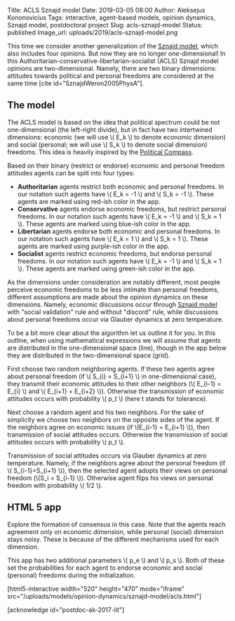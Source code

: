 Title: ACLS Sznajd model
Date: 2019-03-05 08:00
Author: Aleksejus Kononovicius
Tags: interactive, agent-based models, opinion dynamics, Sznajd model, postdoctoral project
Slug: acls-sznajd-model
Status: published
Image_url: uploads/2019/acls-sznajd-model.png

This time we consider another generalization of the
[Sznajd model]({filename}/articles/2019/sznajd-united-we-stand-divided-we-fall-model.md), which also includes
four opinions. But now they are no longer one-dimensional! In this
Authoritarian-conservative-libertarian-socialist (ACLS) Sznajd model
opinions are two-dimensional. Namely, there are two binary dimensions:
attitudes towards political and personal freedoms are considered at the same time
[cite id="SznajdWeron2005PhysA"].
<!--more-->

## The model

The ACLS model is based on the idea that political spectrum could be not
one-dimensional (the left-right divide), but in fact have two intertwined
dimensions: economic (we will use \\\( E\_k \\\) to denote economic dimension)
and social (personal; we will use \\\( S\_k \\\) to denote social dimension)
freedoms. This idea is heavily inspired by the
[Political Compass](https://www.politicalcompass.org/).

Based on their binary (restrict or endorse) economic and personal freedom
attitudes agents can be split into four types:

* **Authoritarian** agents restrict both economic and personal freedoms. In our
notation such agents have \\\( E\_k = -1 \\\) and \\\( S\_k = -1 \\\). These
agents are marked using red-ish color in the app.
* **Conservative** agents endorse economic freedoms, but restrict personal
freedoms. In our notation such agents have \\\( E\_k = -1 \\\) and
\\\( S\_k = 1 \\\). These agents are marked using blue-ish color in the app.
* **Libertarian** agents endorse both economic and personal freedoms. In our
notation such agents have \\\( E\_k = 1 \\\) and \\\( S\_k = 1 \\\). These
agents are marked using purple-ish color in the app.
* **Socialist** agents restrict economic freedoms, but endorse personal
freedoms. In our notation such agents have \\\( E\_k = -1 \\\) and
\\\( S\_k = 1 \\\). These agents are marked using green-ish color in the app.

As the dimensions under consideration are notably different, most people
perceive economic freedoms to be less intimate than personal freedoms, different
assumptions are made about the opinion dynamics on these dimensions. Namely,
economic discussions occur through [Sznajd model]({filename}/articles/2019/sznajd-united-we-stand-divided-we-fall-model.md)
with "social validation" rule and without "discord" rule, while discussions
about personal freedoms occur via Glauber dynamics at zero temperature. 

To be a bit more clear about the algorithm let us outline it for you. In this
outline, when using mathematical expressions we will assume that agents are
distributed in the one-dimensional space (line), though in the app below they are
distributed in the two-dimensional space (grid).

First choose two random neighboring agents. If these two agents agree about
personal freedom (if \\\( S\_{i} = S\_{i+1} \\\) in one-dimensional case),
they transmit their economic attitudes to their other neighbors
(\\\( E\_{i-1} = E\_{i} \\\) and \\\( E\_{i+1} = E\_{i+2} \\\)). Otherwise the
transmission of economic attitudes occurs
with probability \\\( p\_t \\\) (here t stands for tolerance).

Next choose a random agent and his two neighbors. For the sake of simplicity we
choose two neighbors on the opposite sides of the agent. If the neighbors agree
on economic issues (if \\\(E\_{i-1} = E\_{i+1} \\\)), then
transmission of social attitudes occurs. Otherwise the transmission of social
attitudes occurs with probability \\\( p\_t \\\).

Transmission of social attitudes occurs via Glauber dynamics at zero temperature.
Namely, if the neighbors agree about the personal freedom
(if \\\( S\_{i-1}=S\_{i+1} \\\)), then the selected agent
adopts their views on personal freedom (\\\(S\_i = S\_{i-1} \\\)).
Otherwise agent flips his views on personal freedom with probability \\\( 1/2 \\\).

## HTML 5 app

Explore the formation of consensus in this case. Note that the agents reach
agreement only on economic dimension, while personal (social) dimension stays
noisy. These is because of the different mechanisms used for each dimension.

This app has two additional parameters \\\( p\_e \\\) and \\\( p\_s \\\). Both
of these set the probabilities for each agent to endorse economic and social
(personal) freedoms during the initialization.

[html5-interactive width="520" height="470" mode="iframe"
src="/uploads/models/opinion-dynamics/sznajd-model/acls.html"]

[acknowledge id="postdoc-ak-2017-lit"]
